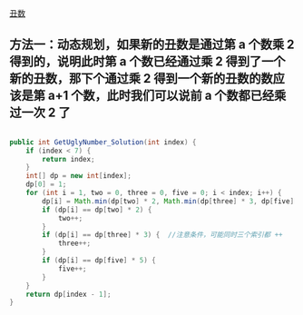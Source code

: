 [丑数](https://www.nowcoder.com/practice/6aa9e04fc3794f68acf8778237ba065b?tpId=13&tqId=11186&tPage=1&rp=1&ru=/ta/coding-interviews&qru=/ta/coding-interviews/question-ranking&from=cyc_github)

## 方法一：动态规划，如果新的丑数是通过第 a 个数乘 2 得到的，说明此时第 a 个数已经通过乘 2 得到了一个新的丑数，那下个通过乘 2 得到一个新的丑数的数应该是第 a+1 个数，此时我们可以说前 a 个数都已经乘过一次 2 了

```java

public int GetUglyNumber_Solution(int index) {
    if (index < 7) {
        return index;
    }
    int[] dp = new int[index];
    dp[0] = 1;
    for (int i = 1, two = 0, three = 0, five = 0; i < index; i++) {
        dp[i] = Math.min(dp[two] * 2, Math.min(dp[three] * 3, dp[five] * 5));
        if (dp[i] == dp[two] * 2) {
            two++;
        }
        if (dp[i] == dp[three] * 3) {  //注意条件，可能同时三个索引都 ++
            three++;
        }
        if (dp[i] == dp[five] * 5) {
            five++;
        }
    }
    return dp[index - 1];
}

```
